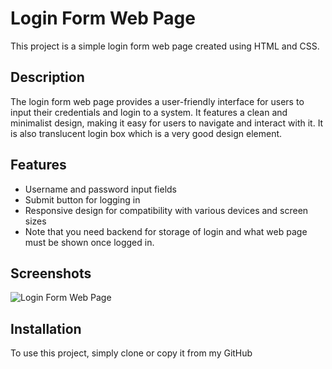 # Login Form Web Page

This project is a simple login form web page created using HTML and CSS.

## Description

The login form web page provides a user-friendly interface for users to input their credentials and login to a system. It features a clean and minimalist design, making it easy for users to navigate and interact with it.
It is also translucent login box which is a very good design element.

## Features

- Username and password input fields
- Submit button for logging in
- Responsive design for compatibility with various devices and screen sizes
- Note that you need backend for storage of login and what web page must be shown once logged in.

## Screenshots

![Login Form Web Page](https://i.postimg.cc/Xv0Ry9df/Screenshot-1.png)

## Installation

To use this project, simply clone or copy it from my GitHub
